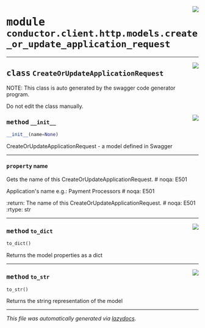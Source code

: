 <!-- markdownlint-disable -->

<a href="../src/conductor/client/http/models/create_or_update_application_request.py#L0"><img align="right" style="float:right;" src="https://img.shields.io/badge/-source-cccccc?style=flat-square"></a>

# <kbd>module</kbd> `conductor.client.http.models.create_or_update_application_request`






---

<a href="../src/conductor/client/http/models/create_or_update_application_request.py#L6"><img align="right" style="float:right;" src="https://img.shields.io/badge/-source-cccccc?style=flat-square"></a>

## <kbd>class</kbd> `CreateOrUpdateApplicationRequest`
NOTE: This class is auto generated by the swagger code generator program. 

Do not edit the class manually. 

<a href="../src/conductor/client/http/models/create_or_update_application_request.py#L26"><img align="right" style="float:right;" src="https://img.shields.io/badge/-source-cccccc?style=flat-square"></a>

### <kbd>method</kbd> `__init__`

```python
__init__(name=None)
```

CreateOrUpdateApplicationRequest - a model defined in Swagger 


---

#### <kbd>property</kbd> name

Gets the name of this CreateOrUpdateApplicationRequest.  # noqa: E501 

Application's name e.g.: Payment Processors  # noqa: E501 

:return: The name of this CreateOrUpdateApplicationRequest.  # noqa: E501 :rtype: str 



---

<a href="../src/conductor/client/http/models/create_or_update_application_request.py#L57"><img align="right" style="float:right;" src="https://img.shields.io/badge/-source-cccccc?style=flat-square"></a>

### <kbd>method</kbd> `to_dict`

```python
to_dict()
```

Returns the model properties as a dict 

---

<a href="../src/conductor/client/http/models/create_or_update_application_request.py#L84"><img align="right" style="float:right;" src="https://img.shields.io/badge/-source-cccccc?style=flat-square"></a>

### <kbd>method</kbd> `to_str`

```python
to_str()
```

Returns the string representation of the model 




---

_This file was automatically generated via [lazydocs](https://github.com/ml-tooling/lazydocs)._
